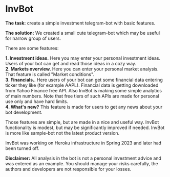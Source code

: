 # InvBot
**The task:** create a simple investment telegram-bot with basic features.

**The solution:** We created a small cute telegram-bot which may be useful for narrow group of users. 

There are some features:

**1. Investment ideas.** Here you may enter your personal investment ideas. Users of your bot can get and read those ideas in a cozy way.<br> 
**2. Markets overview.** Here you can enter your personal market analysis. That feature is called "Market conditions".<br>
**3. Financials.**. Here users of your bot can get some financial data entering ticker they like (for example AAPL). Financial data is getting downloaded from Yahoo Finance free API. Also InvBot is making some simple analytics of main numbers. Note that free tiers of such APIs are made for personal use only and have hard limits.<br>
**4. What's new?** This feature is made for users to get any news about your bot development.<br>

Those features are simple, but are made in a nice and useful way. InvBot functionality is modest, but may be significantly improved if needed. InvBot is more like sample-bot not the latest product version.

InvBot was working on Heroku infrastructure in Spring 2023 and later had been turned off.

**Disclaimer:** All analysis in the bot is not a personal investment advice and was entered as an example. You should manage your risks carefully, the authors and developers are not responsible for your losses.
